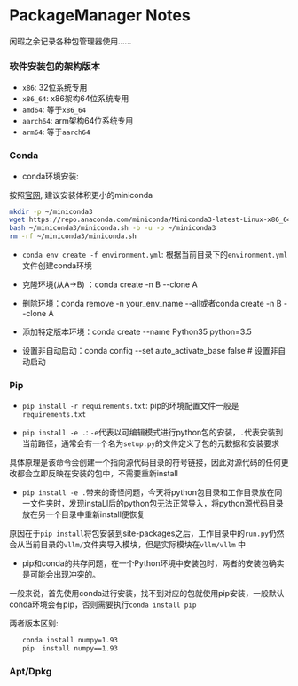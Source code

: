 # PackageManager Notes

闲暇之余记录各种包管理器使用......

### 软件安装包的架构版本

+ `x86`: 32位系统专用
+ `x86_64`: x86架构64位系统专用
+ `amd64`: 等于`x86_64`
+ `aarch64`: arm架构64位系统专用
+ `arm64`: 等于`aarch64`


### Conda

+ conda环境安装:

按照[官网](https://docs.anaconda.com/miniconda/), 建议安装体积更小的miniconda
```sh
mkdir -p ~/miniconda3
wget https://repo.anaconda.com/miniconda/Miniconda3-latest-Linux-x86_64.sh -O ~/miniconda3/miniconda.sh
bash ~/miniconda3/miniconda.sh -b -u -p ~/miniconda3
rm -rf ~/miniconda3/miniconda.sh
```

+ `conda env create -f environment.yml`: 根据当前目录下的`environment.yml` 文件创建conda环境

+ 克隆环境(从A->B) ：conda create -n B --clone A
+ 删除环境：conda remove -n your_env_name --all或者conda create -n B --clone A
+ 添加特定版本环境：conda create --name Python35 python=3.5
+ 设置非自动启动：conda config --set auto_activate_base false # 设置非自动启动

### Pip

+ `pip install -r requirements.txt`: pip的环境配置文件一般是`requirements.txt`

+ `pip install -e .`: `-e`代表以可编辑模式进行python包的安装，`.`代表安装到当前路径，通常会有一个名为`setup.py`的文件定义了包的元数据和安装要求
  
具体原理是该命令会创建一个指向源代码目录的符号链接，因此对源代码的任何更改都会立即反映在安装的包中，不需要重新install

+ `pip install -e .`带来的奇怪问题，今天将python包目录和工作目录放在同一文件夹时，发现instaLl后的python包无法正常导入，将python源代码目录放在另一个目录中重新install便恢复

原因在于`pip install`将包安装到site-packages之后，工作目录中的`run.py`仍然会从当前目录的`vllm/`文件夹导入模块，但是实际模块在`vllm/vllm` 中

+ pip和conda的共存问题，在一个Python环境中安装包时，两者的安装包确实是可能会出现冲突的。

一般来说，首先使用conda进行安装，找不到对应的包就使用pip安装，一般默认conda环境会有pip，否则需要执行`conda install pip`

两者版本区别:
```bash
　　conda install numpy=1.93
　　pip  install numpy==1.93
```

### Apt/Dpkg

